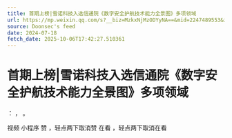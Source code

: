 ```yaml
---
title: 首期上榜|雪诺科技入选信通院《数字安全护航技术能力全景图》多项领域
url: https://mp.weixin.qq.com/s?__biz=MzkxNjMzODYyNA==&mid=2247489553&idx=1&sn=eb4b630b4744661ea1ad3a91cf5e56ec
source: Doonsec's feed
date: 2024-07-18
fetch_date: 2025-10-06T17:42:27.510361
---
```


# 首期上榜|雪诺科技入选信通院《数字安全护航技术能力全景图》多项领域

：
，
。

视频
小程序
赞
，轻点两下取消赞
在看
，轻点两下取消在看